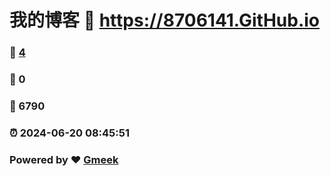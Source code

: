 # 我的博客 :link: https://8706141.GitHub.io 
### :page_facing_up: [4](https://8706141.GitHub.io/tag.html) 
### :speech_balloon: 0 
### :hibiscus: 6790 
### :alarm_clock: 2024-06-20 08:45:51 
### Powered by :heart: [Gmeek](https://github.com/Meekdai/Gmeek)
